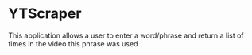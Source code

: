 # YTScraper
This application allows a user to enter a word/phrase and return a list of times in the video this phrase was used
